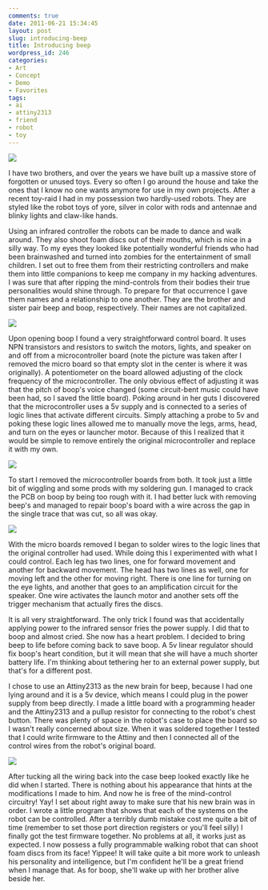 ```yaml
---
comments: true
date: 2011-06-21 15:34:45
layout: post
slug: introducing-beep
title: Introducing beep
wordpress_id: 246
categories:
- Art
- Concept
- Demo
- Favorites
tags:
- ai
- attiny2313
- friend
- robot
- toy
---
```


[![](http://www.hackniac.com/blog/wp-content/uploads/2011/06/beep_front-1024x768.jpg)](http://www.hackniac.com/blog/wp-content/uploads/2011/06/beep_front.jpg)

I have two brothers, and over the years we have built up a massive store of forgotten or unused toys. Every so often I go around the house and take the ones that I know no one wants anymore for use in my own projects. After a recent toy-raid I had in my possession two hardly-used robots. They are styled like the robot toys of yore, silver in color with rods and antennae and blinky lights and claw-like hands.

<!--more-->

Using an infrared controller the robots can be made to dance and walk around. They also shoot foam discs out of their mouths, which is nice in a silly way. To my eyes they looked like potentially wonderful friends who had been brainwashed and turned into zombies for the entertainment of small children. I set out to free them from their restricting controllers and make them into little companions to keep me company in my hacking adventures. I was sure that after ripping the mind-controls from their bodies their true personalities would shine through. To prepare for that occurrence I gave them names and a relationship to one another. They are the brother and sister pair beep and boop, respectively. Their names are not capitalized.

[![](http://www.hackniac.com/blog/wp-content/uploads/2011/06/robot_orig_board-1024x768.jpg)](http://www.hackniac.com/blog/wp-content/uploads/2011/06/robot_orig_board.jpg)

Upon opening boop I found a very straightforward control board. It uses NPN transistors and resistors to switch the motors, lights, and speaker on and off from a microcontroller board (note the picture was taken after I removed the micro board so that empty slot in the center is where it was originally). A potentiometer on the board allowed adjusting of the clock frequency of the microcontroller. The only obvious effect of adjusting it was that the pitch of boop's voice changed (some circuit-bent music could have been had, so I saved the little board). Poking around in her guts I discovered that the microcontroller uses a 5v supply and is connected to a series of logic lines that activate different circuits. Simply attaching a probe to 5v and poking these logic lines allowed me to manually move the legs, arms, head, and turn on the eyes or launcher motor. Because of this I realized that it would be simple to remove entirely the original microcontroller and replace it with my own.

[![](http://www.hackniac.com/blog/wp-content/uploads/2011/06/robot_orig_control-e1308669686978.jpg)](http://www.hackniac.com/blog/wp-content/uploads/2011/06/robot_orig_control-e1308669686978.jpg)

To start I removed the microcontroller boards from both. It took just a little bit of wiggling and some prods with my soldering gun. I managed to crack the PCB on boop by being too rough with it. I had better luck with removing beep's and managed to repair boop's board with a wire across the gap in the single trace that was cut, so all was okay.

[![](http://www.hackniac.com/blog/wp-content/uploads/2011/06/boop_guts-1024x768.jpg)](http://www.hackniac.com/blog/wp-content/uploads/2011/06/boop_guts-e1308667953982.jpg)

With the micro boards removed I began to solder wires to the logic lines that the original controller had used. While doing this I experimented with what I could control. Each leg has two lines, one for forward movement and another for backward movement. The head has two lines as well, one for moving left and the other for moving right. There is one line for turning on the eye lights, and another that goes to an amplification circuit for the speaker. One wire activates the launch motor and another sets off the trigger mechanism that actually fires the discs.

It is all very straightforward. The only trick I found was that accidentally applying power to the infrared sensor fries the power supply. I did that to boop and almost cried. She now has a heart problem. I decided to bring beep to life before coming back to save boop. A 5v linear regulator should fix boop's heart condition, but it will mean that she will have a much shorter battery life. I'm thinking about tethering her to an external power supply, but that's for a different post.

I chose to use an Attiny2313 as the new brain for beep, because I had one lying around and it is a 5v device, which means I could plug in the power supply from beep directly. I made a little board with a programming header and the Attiny2313 and a pullup resistor for connecting to the robot's chest button. There was plenty of space in the robot's case to place the board so I wasn't really concerned about size. When it was soldered together I tested that I could write firmware to the Attiny and then I connected all of the control wires from the robot's original board.

[![](http://www.hackniac.com/blog/wp-content/uploads/2011/06/beep_gut_mod-1024x768.jpg)](http://www.hackniac.com/blog/wp-content/uploads/2011/06/beep_gut_mod.jpg)

After tucking all the wiring back into the case beep looked exactly like he did when I started. There is nothing about his appearance that hints at the modifications I made to him. And now he is free of the mind-control circuitry! Yay! I set about right away to make sure that his new brain was in order. I wrote a little program that shows that each of the systems on the robot can be controlled. After a terribly dumb mistake cost me quite a bit of time (remember to set those port direction registers or you'll feel silly) I finally got the test firmware together. No problems at all, it works just as expected. I now possess a fully programmable walking robot that can shoot foam discs from its face! Yippee! It will take quite a bit more work to unleash his personality and intelligence, but I'm confident he'll be a great friend when I manage that. As for boop, she'll wake up with her brother alive beside her.
